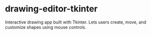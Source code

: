 # drawing-editor-tkinter
Interactive drawing app built with Tkinter. Lets users create, move, and customize shapes using mouse controls.
